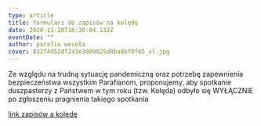```yaml
---
type: article
title: formularz do zapisów na kolędę
date: 2020-11-20T16:30:04.132Z
eventDate: ""
author: parafia wesoła
cover: 83274d52df243e3809825d8ba8bf8f65_xl.jpg
---
```

<!--StartFragment-->

Ze względu na trudną sytuację pandemiczną oraz potrzebę zapewnienia bezpieczeństwa wszystkim Parafianom, proponujemy, aby spotkanie duszpasterzy z Państwem w tym roku (tzw. Kolęda) odbyło się WYŁĄCZNIE po zgłoszeniu pragnienia takiego spotkania

[link zapisów a kolędę](https://forms.gle/tuGaDdFdN7Vhjmqf7)

<!--EndFragment-->
